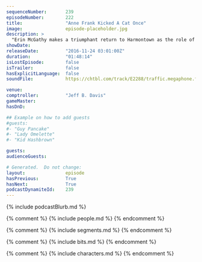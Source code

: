 ```yaml
---
sequenceNumber:       239
episodeNumber:        222
title:                "Anne Frank Kicked A Cat Once"
image:                episode-placeholder.jpg
description: >
  "Erin McGathy makes a triumphant return to Harmontown as the role of Spencer and brings the sounded of 20 sided die back to Harmontown! Watch the video at harmontown.com/live Bonus track: an all new song originally made for Harmontown by Colleen Gree...
showDate:             
releaseDate:          "2016-11-24 03:01:00Z"
duration:             "01:48:14"
isLostEpisode:        false
isTrailer:            false
hasExplicitLanguage:  false
soundFile:            https://chtbl.com/track/E2288/traffic.megaphone.fm/STA9729988647.mp3?updated=1596672956

venue:                
comptroller:          "Jeff B. Davis"
gameMaster:           
hasDnD:               

## Example on how to add guests
#guests:
#- "Guy Pancake"
#- "Lady Omelette"
#- "Kid Hashbrown"

guests:
audienceGuests:

# Generated.  Do not change:
layout:               episode
hasPrevious:          True
hasNext:              True
podcastDynamiteId:    239
---
```


{% include podcastBlurb.md %}

{% comment %}
{% include people.md %}
{% endcomment %}

{% comment %}
{% include segments.md %}
{% endcomment %}

{% comment %}
{% include bits.md %}
{% endcomment %}

{% comment %}
{% include characters.md %}
{% endcomment %}
